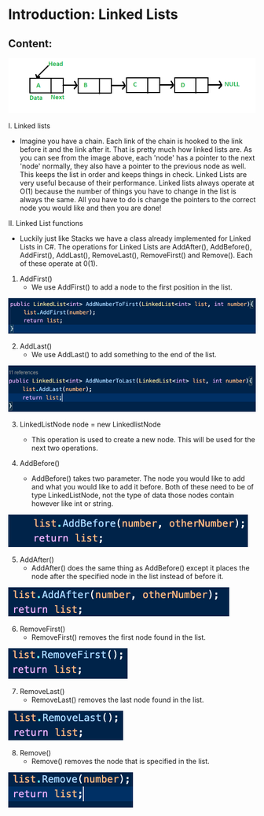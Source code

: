 # Introduction: Linked Lists #

## **Content**:

![Toy](../assets/Linkedlist.png "Toy")

I. Linked lists
   * Imagine you have a chain. Each link of the chain is hooked to the link before it and the link after it. That is pretty much how linked lists are. As you can see from the image above, each 'node' has a pointer to the next 'node' normally, they also have a pointer to the previous node as well. This keeps the list in order and keeps things in check. Linked Lists are very useful because of their performance. Linked lists always operate at O(1) because the number of things you have to change in the list is always the same. All you have to do is change the pointers to the correct node you would like and then you are done!   

II. Linked List functions
   * Luckily just like Stacks we have a class already implemented for Linked Lists in C#. The operations for Linked Lists are AddAfter(), AddBefore(), AddFirst(), AddLast(), RemoveLast(), RemoveFirst() and Remove(). Each of these operate at 0(1).

   1. AddFirst()
        * We use AddFirst() to add a node to the first position in the list.
        
![Code](../assets/AddFirst.png "Code")

   2. AddLast()
        * We use AddLast() to add something to the end of the list.

![Code](../assets/AddLast.png "Code")

   3. LinkedListNode<T> node = new LinkedlistNode<T>
        * This operation is used to create a new node. This will be used for the next two operations.

   4. AddBefore()
        * AddBefore() takes two parameter. The node you would like to add and what you would like to add it before. Both of these need to be of type LinkedListNode<T>, not the type of data those nodes contain however like int or string.

![Code](../assets/AddBefore.png "Code")

   5. AddAfter()
        * AddAfter() does the same thing as AddBefore() except it places the node after the specified node in the list instead of before it.

![Code](../assets/AddAfter.png "Code")

   6. RemoveFirst()
        * RemoveFirst() removes the first node found in the list.

![Code](../assets/RemoveFirst.png "Code")

   7. RemoveLast()
        * RemoveLast() removes the last node found in the list.

![Code](../assets/RemoveLast.png "Code")

   8. Remove()
        * Remove() removes the node that is specified in the list.

![Code](../assets/Remove.png "Code") 



